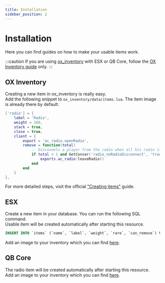 ```yaml
---
title: Installation
sidebar_position: 2
---
```


# Installation
Here you can find guides on how to make your usable items work.

:::caution
If you are using [ox_inventory](https://github.com/overextended/ox_inventory) with ESX or QB Core, follow the [OX Inventory guide](#ox-inventory) only.
:::



## OX Inventory
Creating a new item in ox_inventory is really easy.  
Add the following snippet to `ox_inventory/data/items.lua`. The item image is already there by default.
```lua
['radio'] = {
	label = 'Radio',
	weight = 100,
	stack = true,
	close = true,
	client = {
		export = 'ac_radio.openRadio',
		remove = function(total)
			-- Disconnets a player from the radio when all his radio items are removed.
			if total < 1 and GetConvar('radio_noRadioDisconnect', 'true') == 'true' then
				exports.ac_radio:leaveRadio()
			end
		end
	}
},
```
For more detailed steps, visit the official ["Creating items"](https://overextended.github.io/docs/ox_inventory/Guides/creatingItems) guide.



## ESX
Create a new item in your database. You can run the following SQL command.  
Usable item will be created automatically after starting this resource.
```sql
INSERT INTO `items` (`name`, `label`, `weight`, `rare`, `can_remove`) VALUES ('radio', 'Radio', 1, 0, 1);
```
Add an image to your inventory which you can find [here](/assets/radio.png).



## QB Core
The radio item will be created automatically after starting this resource.  
Add an image to your inventory which you can find [here](/assets/radio.png).